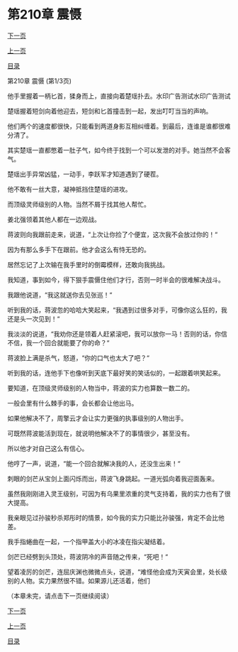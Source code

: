 <h1>第210章   震慑</h1>
            <div><p><a href="./628_%E7%AC%AC210%E7%AB%A0_%E9%9C%87%E6%85%91.md">下一页</a></p><p><a href="./626_%E7%AC%AC209%E7%AB%A0_%E6%96%AD%E6%89%8B.md">上一页</a></p><p><a href="../">目录</a></p></div>
            <div><p>第210章   震慑 (第1/3页)</p><p>他手里握着一柄匕首，猱身而上，直接向着楚瑶扑去。水印广告测试水印广告测试</p><p>楚瑶握着短剑向着他迎去，短剑和匕首撞击到一起，发出叮叮当当的声响。</p><p>他们两个的速度都很快，只能看到两道身影互相纠缠着。到最后，连谁是谁都很难分清了。</p><p>其实楚瑶一直都憋着一肚子气，如今终于找到一个可以发泄的对手。她当然不会客气。</p><p>楚瑶出手异常凶猛，一动手，李跃军才知道遇到了硬茬。</p><p>他不敢有一丝大意，凝神抵挡住楚瑶的进攻。</p><p>而顶级灵师级别的人物。当然不屑于找其他人帮忙。</p><p>姜北强领着其他人都在一边观战。</p><p>蒋波则向我跟前走来，说道，“上次让你捡了个便宜，这次我不会放过你的！“</p><p>因为有那么多手下在跟前。他才会这么有恃无恐的。</p><p>居然忘记了上次输在我手里时的倒霉模样，还敢向我挑战。</p><p>我知道，事到如今，得下狠手震慑住他们才行，否则一时半会的很难解决战斗。</p><p>我跟他说道，“我这就送你去见张巡！“</p><p>听到我的话，蒋波忽的哈哈大笑起来，“我遇到过很多对手，可像你这么狂的，我还是头一次见到！“</p><p>我淡淡的说道，“我劝你还是领着人赶紧滚吧，我可以放你一马！否则的话，你信不信，我一个回合就能要了你的命？“</p><p>蒋波脸上满是杀气，怒道，“你的口气也太大了吧？“</p><p>听到我的话，连他手下也像听到天底下最好笑的笑话似的，一起跟着哄笑起来。</p><p>要知道，在顶级灵师级别的人物当中，蒋波的实力也算数一数二的。</p><p>一般会里有什么棘手的事，会长都会让他出马。</p><p>如果他解决不了，周擎云才会让实力更强的执事级别的人物出手。</p><p>可既然蒋波能活到现在，就说明他解决不了的事情很少，甚至没有。</p><p>所以他才对自己这么有信心。</p><p>他哼了一声，说道，“能一个回合就解决我的人，还没生出来！“</p><p>刺眼的剑芒从宝剑上面闪烁而出，蒋波飞身跳起。一道光弧向着我迎面轰来。</p><p>虽然我刚刚进入灵王级别，可因为有乌果里浓重的灵气支持着，我的实力也有了很大提高。</p><p>我亲眼见过孙骏秒杀郑彤时的情景，如今我的实力只能比孙骏强，肯定不会比他差。</p><p>我手指蜷曲在一起，一个指甲盖大小的冰凌在指尖凝结着。</p><p>剑芒已经劈到头顶处，蒋波阴冷的声音随之传来，“死吧！“</p><p>望着凌厉的剑芒，连屈庆渊也微微点头，说道，“难怪他会成为天寅会里，处长级别的人物。实力果然很不错。如果源儿还活着，他们</p><p>（本章未完，请点击下一页继续阅读）</p></div>
            <div><p><a href="./628_%E7%AC%AC210%E7%AB%A0_%E9%9C%87%E6%85%91.md">下一页</a></p><p><a href="./626_%E7%AC%AC209%E7%AB%A0_%E6%96%AD%E6%89%8B.md">上一页</a></p><p><a href="../">目录</a></p></div>